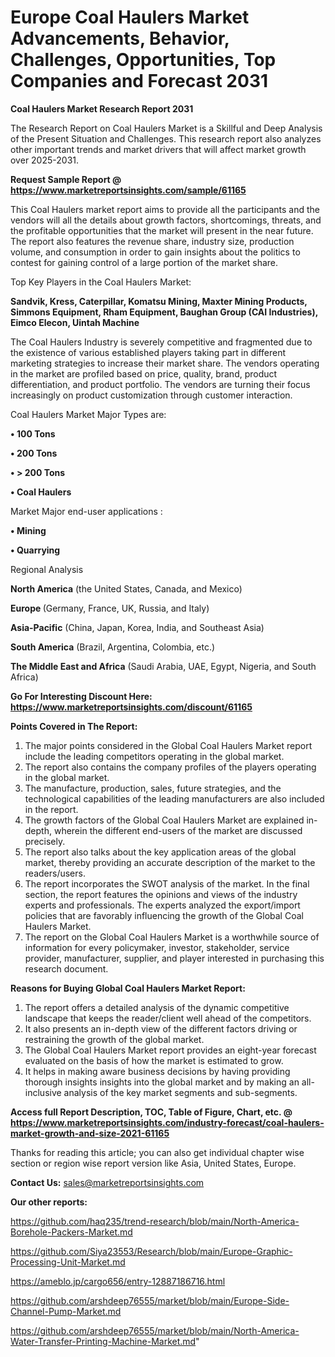 # Europe Coal Haulers Market Advancements, Behavior, Challenges, Opportunities, Top Companies and Forecast 2031

<strong>Coal Haulers Market Research Report 2031</strong>

The Research Report on Coal Haulers Market is a Skillful and Deep Analysis of the Present Situation and Challenges. This research report also analyzes other important trends and market drivers that will affect market growth over 2025-2031.

<strong>Request Sample Report @ <a href=https://www.marketreportsinsights.com/sample/61165>https://www.marketreportsinsights.com/sample/61165</a></strong>

This Coal Haulers market report aims to provide all the participants and the vendors will all the details about growth factors, shortcomings, threats, and the profitable opportunities that the market will present in the near future. The report also features the revenue share, industry size, production volume, and consumption in order to gain insights about the politics to contest for gaining control of a large portion of the market share.

Top Key Players in the Coal Haulers Market:

<strong>Sandvik, Kress, Caterpillar, Komatsu Mining, Maxter Mining Products, Simmons Equipment, Rham Equipment, Baughan Group (CAI Industries), Eimco Elecon, Uintah Machine</strong>

The Coal Haulers Industry is severely competitive and fragmented due to the existence of various established players taking part in different marketing strategies to increase their market share. The vendors operating in the market are profiled based on price, quality, brand, product differentiation, and product portfolio. The vendors are turning their focus increasingly on product customization through customer interaction.

Coal Haulers Market Major Types are:

<strong>• 100 Tons

• 200 Tons

• > 200 Tons

• Coal Haulers</strong>

Market Major end-user applications :

<strong>• Mining

• Quarrying</strong>

Regional Analysis

</u><strong><b>North America</b></strong> (the United States, Canada, and Mexico)

<strong><b>Europe </b></strong>(Germany, France, UK, Russia, and Italy)

<strong><b>Asia-Pacific</b></strong> (China, Japan, Korea, India, and Southeast Asia)

<strong><b>South America</b></strong> (Brazil, Argentina, Colombia, etc.)

<strong><b>The Middle East and Africa</b></strong> (Saudi Arabia, UAE, Egypt, Nigeria, and South Africa)

<strong>Go For Interesting Discount Here: <a href=https://www.marketreportsinsights.com/discount/61165>https://www.marketreportsinsights.com/discount/61165</a></strong>

<strong>Points Covered in The Report:</strong>
<ol>
  <li>The major points considered in the Global Coal Haulers Market report include the leading competitors operating in the global market.</li>
  <li>The report also contains the company profiles of the players operating in the global market.</li>
  <li>The manufacture, production, sales, future strategies, and the technological capabilities of the leading manufacturers are also included in the report.</li>
  <li>The growth factors of the Global Coal Haulers Market are explained in-depth, wherein the different end-users of the market are discussed precisely.</li>
  <li>The report also talks about the key application areas of the global market, thereby providing an accurate description of the market to the readers/users.</li>
  <li>The report incorporates the SWOT analysis of the market. In the final section, the report features the opinions and views of the industry experts and professionals. The experts analyzed the export/import policies that are favorably influencing the growth of the Global Coal Haulers Market.</li>
  <li>The report on the Global Coal Haulers Market is a worthwhile source of information for every policymaker, investor, stakeholder, service provider, manufacturer, supplier, and player interested in purchasing this research document.</li>
</ol>
<strong>Reasons for Buying Global Coal Haulers Market Report:</strong>

<ol>
  <li>The report offers a detailed analysis of the dynamic competitive landscape that keeps the reader/client well ahead of the competitors.</li>
  <li>It also presents an in-depth view of the different factors driving or restraining the growth of the global market.</li>
  <li>The Global Coal Haulers Market report provides an eight-year forecast evaluated on the basis of how the market is estimated to grow.</li>
  <li>It helps in making aware business decisions by having providing thorough insights insights into the global market and by making an all-inclusive analysis of the key market segments and sub-segments.</li>
</ol>
<strong>Access full Report Description, TOC, Table of Figure, Chart, etc. @ <a href=https://www.marketreportsinsights.com/industry-forecast/coal-haulers-market-growth-and-size-2021-61165>https://www.marketreportsinsights.com/industry-forecast/coal-haulers-market-growth-and-size-2021-61165</a></strong>


Thanks for reading this article; you can also get individual chapter wise section or region wise report version like Asia, United States, Europe.

<strong>Contact Us:</strong>
sales@marketreportsinsights.com

<strong>Our other reports:</strong>

<a href=https://github.com/haq235/trend-research/blob/main/North-America-Borehole-Packers-Market.md>https://github.com/haq235/trend-research/blob/main/North-America-Borehole-Packers-Market.md</a>

<a href=https://github.com/Siya23553/Research/blob/main/Europe-Graphic-Processing-Unit-Market.md>https://github.com/Siya23553/Research/blob/main/Europe-Graphic-Processing-Unit-Market.md</a>

<a href=https://ameblo.jp/cargo656/entry-12887186716.html>https://ameblo.jp/cargo656/entry-12887186716.html</a>

<a href=https://github.com/arshdeep76555/market/blob/main/Europe-Side-Channel-Pump-Market.md>https://github.com/arshdeep76555/market/blob/main/Europe-Side-Channel-Pump-Market.md</a>

<a href=https://github.com/arshdeep76555/market/blob/main/North-America-Water-Transfer-Printing-Machine-Market.md>https://github.com/arshdeep76555/market/blob/main/North-America-Water-Transfer-Printing-Machine-Market.md</a>"

